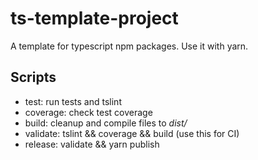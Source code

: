 # ts-template-project #

A template for typescript npm packages.
Use it with yarn.

## Scripts ##

* test: run tests and tslint
* coverage: check test coverage
* build: cleanup and compile files to _dist/_
* validate: tslint && coverage && build (use this for CI)
* release: validate && yarn publish
